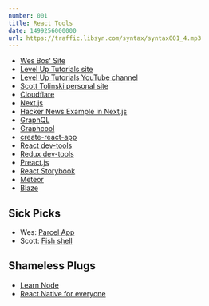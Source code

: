 ```yaml
---
number: 001
title: React Tools
date: 1499256000000
url: https://traffic.libsyn.com/syntax/syntax001_4.mp3
---
```


* [Wes Bos' Site](https://wesbos.com)
* [Level Up Tutorials site](https://www.leveluptutorials.com/)
* [Level Up Tutorials YouTube channel](https://www.youtube.com/user/LevelUpTuts)
* [Scott Tolinski personal site](http://www.scotttolinski.com/)
* [Cloudflare](https://www.cloudflare.com/)
* [Next.js](https://learnnextjs.com/)
* [Hacker News Example in Next.js](https://github.com/now-examples/next-news)
* [GraphQL](http://graphql.org/learn/)
* [Graphcool](https://www.graph.cool/)
* [create-react-app](https://github.com/facebookincubator/create-react-app)
* [React dev-tools](https://github.com/facebook/react-devtools)
* [Redux dev-tools](https://github.com/gaearon/redux-devtools)
* [Preact.js](https://preactjs.com/)
* [React Storybook](https://github.com/storybooks/storybook)
* [Meteor](https://www.meteor.com/)
* [Blaze](http://blazejs.org/)

## Sick Picks

* Wes: [Parcel App](https://parcelapp.net/)
* Scott: [Fish shell](https://fishshell.com/)

## Shameless Plugs

* [Learn Node](http://wesbos.com/learn-node/)
* [React Native for everyone](https://www.leveluptutorials.com/store/products/tutorials/lut-dd014)
